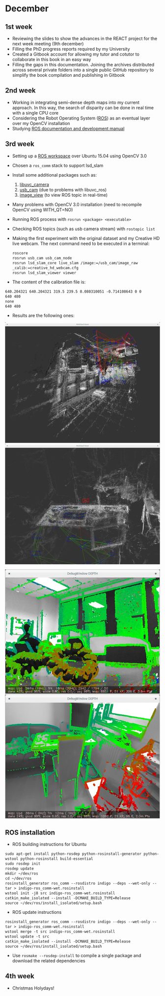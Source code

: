 December
========

1st week
--------

-   Reviewing the slides to show the advances in the REACT project for
    the next week meeting (9th december)
-   Filling the PhD progress reports required by my University
-   Created a Gitbook account for allowing my tutor and cotutor to
    collaborate in this book in an easy way
-   Filling the gaps in this documentation. Joining the archives
    distributed across several private folders into a single public
    GitHub repository to simplify the book compilation and publishing in
    Gitbook

2nd week
--------

-   Working in integrating semi-dense depth maps into my current
    approach. In this way, the search of disparity can be done in real
    time with a single CPU core
-   Considering the Robot Operating System ([ROS](http://wiki.ros.org))
    as an eventual layer over my OpenCV installation
-   Studying [ROS documentation and development
    manual](http://wiki.ros.org/ROS/Introduction)

3rd week
--------

-   Setting up a [ROS
    workspace](http://wiki.ros.org/indigo/Installation/Source) over
    Ubuntu 15.04 using OpenCV 3.0
-   Chosen a `ros_comm` stack to support lsd\_slam
-   Install some additional packages such as:
    1.  [libuvc\_camera](http://wiki.ros.org/libuvc_camera)
    2.  [usb\_cam](http://wiki.ros.org/usb_cam) (due to problems with
        libuvc\_ros)
    3.  [image\_view](http://wiki.ros.org/image_view) (to view ROS topic
        in real-time)
-   Many problems with OpenCV 3.0 installation (need to recompile OpenCV
    using WITH\_QT=NO)
-   Running ROS process with `rosrun <package> <executable>`
-   Checking ROS topics (such as usb camera stream) with `rostopic list`

-   Making the first experiment with the original dataset and my
    Creative HD live webcam. The next command need to be executed in a
    terminal:

        roscore
        rosrun usb_cam usb_cam_node
        rosrun lsd_slam_core live_slam /image:=/usb_cam/image_raw _calib:=creative_hd_webcam.cfg
        rosrun lsd_slam_viewer viewer

-   The content of the calibration file is:

<!-- -->

    640.204321 640.204321 319.5 239.5 0.080310051 -0.714108643 0 0
    640 480
    none
    640 480

-   Results are the following ones:

![live-pointcloud](../../figures/lsd-slam/pointcloud-live.jpg "The point cloud with the live webcam")
![bag-pointcloud](../../figures/lsd-slam/pointcloud-bag.jpg "The point cloud with the datatset from the author")

![live-depthmap](../../figures/lsd-slam/depthmap-live.jpg "The generated semi-dende depth map with the live webcam")
![bag-depthmap](../../figures/lsd-slam/depthmap-bag.jpg "The generated semi-dende depth map with the dataset from the author")

ROS installation
----------------

-   ROS building instructions for Ubuntu

<!-- -->

    sudo apt-get install python-rosdep python-rosinstall-generator python-wstool python-rosinstall build-essential
    sudo rosdep init
    rosdep update
    mkdir ~/dev/ros
    cd ~/dev/ros
    rosinstall_generator ros_comm --rosdistro indigo --deps --wet-only --tar > indigo-ros_comm-wet.rosinstall
    wstool init -j8 src indigo-ros_comm-wet.rosinstall
    catkin_make_isolated --install -DCMAKE_BUILD_TYPE=Release
    source ~/dev/ros/install_isolated/setup.bash

-   ROS update instructions

<!-- -->

    rosinstall_generator ros_comm --rosdistro indigo --deps --wet-only --tar > indigo-ros_comm-wet.rosinstall
    wstool merge -t src indigo-ros_comm-wet.rosinstall
    wstool update -t src
    catkin_make_isolated --install -DCMAKE_BUILD_TYPE=Release
    source ~/dev/ros/install_isolated/setup.bash

-   Use `rosmake --rosdep-install` to compile a single package and
    download the related dependencies

4th week
--------

-   Christmas Holydays!
